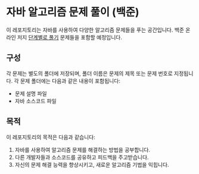 # 자바 알고리즘 문제 풀이 (백준)

이 레포지토리는 자바를 사용하여 다양한 알고리즘 문제들을 푸는 공간입니다. 백준 온라인 저지 <a href="https://www.acmicpc.net/step">단계별로 풀기</a>
문제들을 포함할 예정입니다.

## 구성

각 문제는 별도의 폴더에 저장되며, 폴더 이름은 문제의 제목 또는 문제 번호로 지정됩니다. 각 문제 폴더에는 다음과 같은 내용이 포함됩니다:

- 문제 설명 파일 
- 자바 소스코드 파일 

## 목적

이 레포지토리의 목적은 다음과 같습니다:

1. 자바를 사용하여 알고리즘 문제를 해결하는 방법을 공부합니다.
2. 다른 개발자들과 소스코드를 공유하고 피드백을 주고받습니다.
3. 자신의 문제 해결 능력을 향상시키고, 새로운 알고리즘 기법을 익힙니다.
